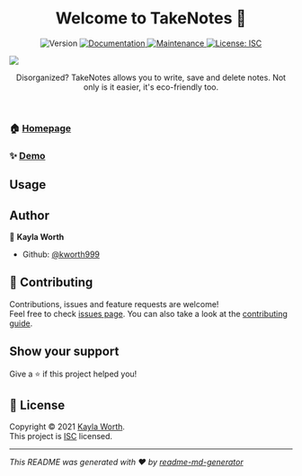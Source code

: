 <h1 align="center">Welcome to TakeNotes 👋</h1>
<p align="center">
  <img alt="Version" src="https://img.shields.io/badge/version-1.0.0-blue.svg?cacheSeconds=2592000" />
  <a href="https://github.com/kworth999/TakeNotes#readme" target="_blank">
    <img alt="Documentation" src="https://img.shields.io/badge/documentation-yes-brightgreen.svg" />
  </a>
  <a href="https://github.com/kworth999/TakeNotes/graphs/commit-activity" target="_blank">
    <img alt="Maintenance" src="https://img.shields.io/badge/Maintained%3F-yes-green.svg" />
  </a>
  <a href="https://github.com/kworth999/TakeNotes/blob/master/LICENSE" target="_blank">
    <img alt="License: ISC" src="https://img.shields.io/github/license/kworth999/takenotes" />
  </a>
</p>
<img src="https://user-images.githubusercontent.com/74362605/109748460-26ba8180-7b96-11eb-9134-7875fdfa7d76.png">
<p align="center"> Disorganized? TakeNotes allows you to write, save and delete notes. Not only is it easier, it's eco-friendly too. </p><br>
  
### 🏠 [Homepage](https://github.com/kworth999/TakeNotes#readme) 

### ✨ [Demo](https://takenotes-abc.herokuapp.com/)


## Usage



## Author

👤 **Kayla Worth**

* Github: [@kworth999](https://github.com/kworth999)

## 🤝 Contributing

Contributions, issues and feature requests are welcome!<br />Feel free to check [issues page](https://github.com/kworth999/TakeNotes/issues). You can also take a look at the [contributing guide](https://github.com/kworth999/TakeNotes/blob/master/CONTRIBUTING.md).

## Show your support

Give a ⭐️ if this project helped you!

## 📝 License

Copyright © 2021 [Kayla Worth](https://github.com/kworth999).<br />
This project is [ISC](https://github.com/kworth999/TakeNotes/blob/master/LICENSE) licensed.

***
_This README was generated with ❤️ by [readme-md-generator](https://github.com/kefranabg/readme-md-generator)_ 
